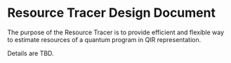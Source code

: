 # Resource Tracer Design Document #

The purpose of the Resource Tracer is to provide efficient and flexible way to estimate resources of a quantum program in QIR representation.

Details are TBD.